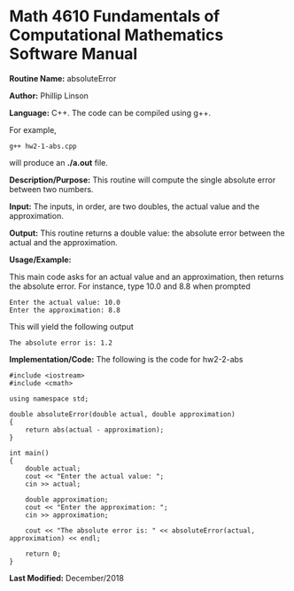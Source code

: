 # Math 4610 Fundamentals of Computational Mathematics Software Manual

**Routine Name:**           absoluteError

**Author:** Phillip Linson

**Language:** C++. The code can be compiled using g++.

For example,

    g++ hw2-1-abs.cpp

will produce an **./a.out** file.

**Description/Purpose:** This routine will compute the single absolute error between two numbers.

**Input:** The inputs, in order, are two doubles, the actual value and the approximation.

**Output:** This routine returns a double value: the absolute error between the actual and the approximation.

**Usage/Example:**

This main code asks for an actual value and an approximation, then returns the absolute error. For instance, type 10.0 and 8.8 when prompted

    Enter the actual value: 10.0
    Enter the approximation: 8.8
    
This will yield the following output

    The absolute error is: 1.2

**Implementation/Code:** The following is the code for hw2-2-abs

    #include <iostream>
    #include <cmath>

    using namespace std;

    double absoluteError(double actual, double approximation)
    {
	    return abs(actual - approximation);
    }

    int main()
    {
	    double actual;
	    cout << "Enter the actual value: ";
	    cin >> actual;

	    double approximation;
	    cout << "Enter the approximation: ";
	    cin >> approximation;

	    cout << "The absolute error is: " << absoluteError(actual, approximation) << endl;

	    return 0;
    }

**Last Modified:** December/2018
